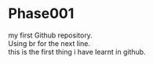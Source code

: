# Phase001
my first Github repository.
<br>
Using br for the next line.
<br>
this is the first thing i have learnt in github.
